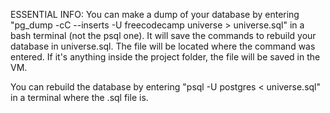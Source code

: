 ESSENTIAL INFO:
You can make a dump of your database by entering "pg_dump -cC --inserts -U freecodecamp universe > universe.sql" 
in a bash terminal (not the psql one). It will save the commands to rebuild your database in universe.sql. 
The file will be located where the command was entered. If it's anything inside the project folder, 
the file will be saved in the VM. 

You can rebuild the database by entering "psql -U postgres < universe.sql" in a terminal where the .sql file is.
